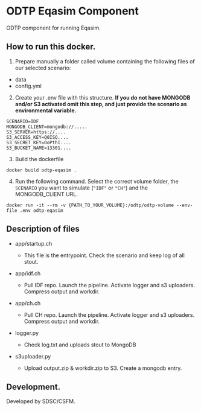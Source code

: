 # ODTP Eqasim Component
ODTP component for running Eqasim. 

## How to run this docker. 

1. Prepare manually a folder called volume containing the following files of our selected scenario:

- data
- config.yml 

2. Create your .env file with this structure. **If you do not have MONGODB and/or S3 activated omit this step, and just provide the scenario as environmental variable.**

```
SCENARIO=IDF
MONGODB_CLIENT=mongodb://.....
S3_SERVER=https://....
S3_ACCESS_KEY=Q0ISQ....
S3_SECRET_KEY=OoPthI....
S3_BUCKET_NAME=13301....
```

3. Build the dockerfile 

```
docker build odtp-eqasim .
```

4. Run the following command. Select the correct volume folder, the `SCENARIO` you want to simulate (`"IDF"` or `"CH"`) and the MONGODB_CLIENT URL. 

```
docker run -it --rm -v {PATH_TO_YOUR_VOLUME}:/odtp/odtp-volume --env-file .env odtp-eqasim
```

## Description of files

- app/startup.ch
    - This file is the entrypoint. Check the scenario and keep log of all stout. 
- app/idf.ch
    - Pull IDF repo. Launch the pipeline. Activate logger and s3 uploaders. Compress output and workdir. 
- app/ch.ch
    - Pull CH repo. Launch the pipeline. Activate logger and s3 uploaders. Compress output and workdir. 

- logger.py
    - Check log.txt and uploads stout to MongoDB
- s3uploader.py
    - Upload output.zip & workdir.zip to S3. Create a mongodb entry. 

## Development. 

Developed by SDSC/CSFM.



